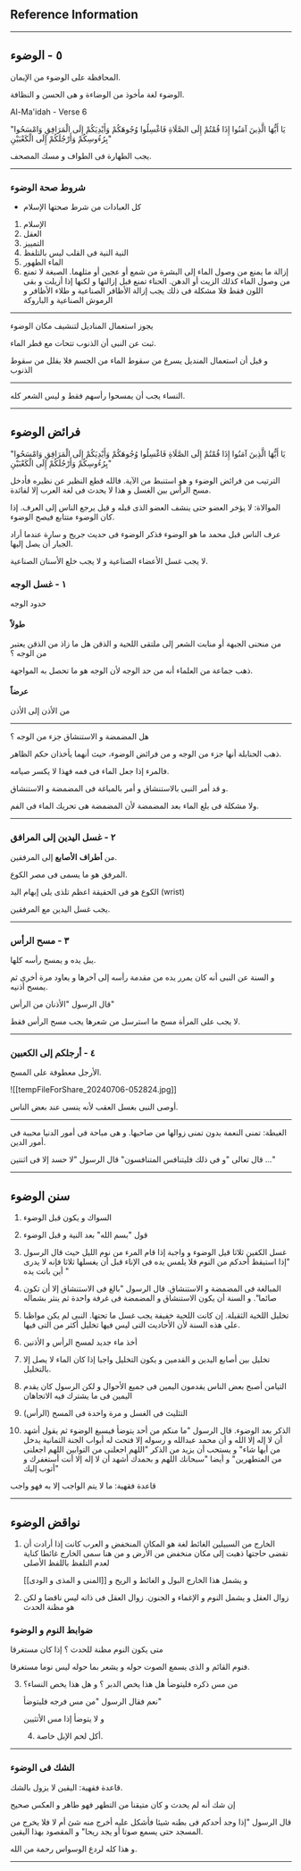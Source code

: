 ## Reference Information

---
## ٥ - الوضوء

المحافظة على الوضوء من الإيمان.

الوضوء لغة مأخوذ من الوضاءة و هى الحسن و النظافة.

Al-Ma'idah - Verse 6

"يَا أَيُّهَا الَّذِينَ آمَنُوا إِذَا قُمْتُمْ إِلَى الصَّلَاةِ فَاغْسِلُوا وُجُوهَكُمْ وَأَيْدِيَكُمْ إِلَى الْمَرَافِقِ وَامْسَحُوا بِرُءُوسِكُمْ وَأَرْجُلَكُمْ إِلَى الْكَعْبَيْنِ"

يجب الطهارة فى الطواف و مسك المصحف.

---
### شروط صحة الوضوء

- كل العبادات من شرط صحتها الإسلام
1. الإسلام
2. العقل
3. التمييز
4. النية
     النية فى القلب ليس بالتلفظ 
5. الماء الطهور
6. إزالة ما يمنع من وصول الماء إلى البشرة من شمع أو عجين أو مثلهما.
   الصبغة لا تمنع من وصول الماء كذلك الزيت أو الدهن.
   الحناء تمنع قبل إزالتها و لكنها إذا أزيلت و بقى اللون فقط فلا مشكلة فى ذلك
   يجب إزالة الأظافر الصناعية و طلاء الأظافر و الرموش الصناعية و الباروكة
---
يجوز استعمال المناديل لتنشيف مكان الوضوء

ثبت عن النبى أن الذنوب تتحات مع قطر الماء.

و قيل أن استعمال المنديل يسرع من سقوط الماء من الجسم فلا يقلل من سقوط الذنوب

---
النساء يجب أن يمسحوا رأسهم فقط و ليس الشعر كله.

---
## فرائض الوضوء


"يَا أَيُّهَا الَّذِينَ آمَنُوا إِذَا قُمْتُمْ إِلَى الصَّلَاةِ فَاغْسِلُوا وُجُوهَكُمْ وَأَيْدِيَكُمْ إِلَى الْمَرَافِقِ وَامْسَحُوا بِرُءُوسِكُمْ وَأَرْجُلَكُمْ إِلَى الْكَعْبَيْنِ"

الترتيب من فرائض الوضوء و هو استنبط من الآية.
فالله قطع النظير عن نظيره فأدخل مسح الرأس بين الغسل و هذا لا يحدث فى لغة العرب إلا لفائدة.

الموالاة: لا يؤخر العضو حتى ينشف العضو الذى قبله و قيل يرجع الناس إلى العرف. إذا كان الوضوء متتابع فيصح الوضوء.


عرف الناس قبل محمد ما هو الوضوء فذكر الوضوء فى حديث جريج و سارة عندما أراد الجبار أن يصل إليها.

 لا يجب غسل الأعضاء الصناعية و لا يجب خلع الأسنان الصناعية.
### ١ - غسل الوجه

حدود الوجه

#### طولاً

من منحنى الجبهة أو منابت الشعر إلى ملتقى اللحية و الذقن
هل ما زاذ من الذقن يعتبر من الوجه ؟

ذهب جماعة من العلماء أنه من حد الوجه لأن الوجه هو ما تحصل به المواجهة.

#### عرضاً

من الأذن إلى الأذن

---
هل المضمضة و الاستنشاق جزء من الوجه ؟

ذهب الحنابلة أنها جزء من الوجه و من فرائض الوضوء، حيث أنهما يأخذان حكم الظاهر.

فالمرء إذا جعل الماء فى فمه فهذا لا يكسر صيامه.

و قد أمر النبى بالاستنشاق و أمر بالمباغة فى المضمضة و الاستنشاق.

ولا مشكلة فى بلع الماء بعد المضمضة لأن المضمضة هى تحريك الماء فى الفم.

---
### ٢ - غسل اليدين إلى المرافق

من **أطراف** **الأصابع** إلى المرفقين.

المرفق هو ما يسمى فى مصر الكوع.

الكوع هو فى الحقيقة اعظم تلذى يلى إبهام اليد (wrist)

يجب غسل اليدين مع المرفقين.

---
### ٣ - مسح الرأس

يبل يده و يمسح رأسه كلها.

و السنة عن النبى أنه كان يمرر يده من مقدمة رأسه إلى آخرها و يعاود مرة أخرى ثم يمسح أذنيه.

قال الرسول "الأذنان من الرأس"

لا يجب على المرأة مسح ما استرسل من شعرها يجب مسح الرأس فقط.

---
### ٤ - أرجلكم إلى الكعبين

الأرجل معطوفة على المسح.


![[tempFileForShare_20240706-052824.jpg]]

أوصى النبى بغسل العقب لأنه ينسى عند بعض الناس.

---



الغبطة: تمنى النعمة بدون تمنى زوالها من صاحبها.
و هى مباحة فى أمور الدنيا محببة فى أمور الدين.

قال تعالى "و فى ذلك فليتنافس المتنافسون"
قال الرسول "لا حسد إلا فى اثنتين ..."

---
## سنن الوضوء

1. السواك و يكون قبل الوضوء
2. قول "بسم الله" بعد النية و قبل الوضوء
3. غسل الكفين ثلاثا قيل الوضوء
   و واجبة إذا قام المرء من نوم الليل حيث قال الرسول "إذا استيقظ أحدكم من النوم فلا يلمس يده فى الإناء قبل أن يغسلها ثلاثا فإنه لا يدرى أين باتت يده "
3. المبالغة فى المضمضة و الاستنشاق. قال الرسول "بالغ فى الاستنشاق إلا أن تكون صائما".
   و السنة أن يكون الاستنشاق و المضمضة فى غرفة واحدة ثم ينثر بشماله
   
4. تخليل اللخية الثقيلة. إن كانت اللحية خفيفة يجب غسل ما تحتها.
   النبى لم يكن مواظبا على هذه السنة لأن الأحاديث التى ليس فيها تخليل أكثر من التى فيها.
5. أخذ ماء جديد لمسح الرأس و الأذنين
6. تخليل بين أصابع اليدين و القدمين و يكون التخليل واجبا إذا كان الماء لا يصل إلا بالتخليل.
7. التيامن
   أصبح بعض الناس يقدمون اليمين فى جميع الأحوال و لكن الرسول كان يقدم اليمين فى ما يشترك فيه الاتجاهان
8. التثليث فى الغسل و مرة واحدة فى المسح (الرأس)
9. الذكر بعد الوضوء.
   قال الرسول "ما منكم من أحد يتوضأ فيسبغ الوضوء ثم يقول أشهد أن لا إله إلا الله و أن محمد عبدالله و رسوله إلا فتحت له أبواب الجنة الثمانية يدخل من أيها شاء"
   و يستحب أن يزيد من الذكر "اللهم اجعلنى من التوابين اللهم اجعلنى من المتطهرين"
   و أيضا "سبحانك اللهم و بحمدك أشهد أن لا إله إلا أنت أستغفرك و أتوب إليك"

قاعدة فقهية: ما لا يتم الواجب إلا به فهو واجب

---
## نواقض الوضوء

1. الخارج من السبيلين
   الغائط لغة هو المكان المنخفض و العرب كانت إذا أرادت أن تقضى حاجتها ذهبت إلى مكان منخفض من الأرض و من هنا سمى الخارج غائطا كناية لعدم التلفظ باللفظ الأصلى

   و يشمل هذا الخارج البول و الغائط و الريح و [[المنى و المذى و الودى]]

2. زوال العقل و يشمل النوم و الإغماء و الجنون.
   زوال العقل فى ذاته ليس ناقضا و لكن هو مظنة الحدث

### ضوابط النوم و الوضوء

متى يكون النوم مظنة للحدث ؟ إذا كان مستغرقا

فنوم القائم و الذى يسمع الصوت حوله و يشعر بما حوله ليس نوما مستغرقا.

3. من مس ذكره فليتوضأ
   هل هذا يخص الدبر ؟ و هل هذا يخص النساء؟
   
   نعم فقال الرسول "من مس فرجه فليتوضأ"

   و لا يتوضأ إذا مس الأتثيين

   4. أكل لحم الإبل خاصة.
---
### الشك فى الوضوء

قاعدة فقهية: اليقين لا يزول بالشك.

إن شك أنه لم يحدث و كان متيقنا من التطهر فهو طاهر و العكس صحيح

قال الرسول "إذا وجد أحدكم فى بطنه شيئا فأشكل عليه أخرج منه شئ أم لا فلا يخرج من المسجد حتى يسمع صوتا أو يجد ريحا" و المقصود بهذا اليقين.

و هذا كله لردع الوسواس رحمة من الله.

---




